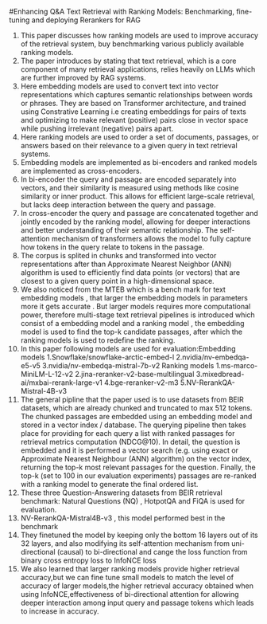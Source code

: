 #Enhancing Q&A Text Retrieval with Ranking Models: Benchmarking, fine-tuning and deploying Rerankers for RAG

1. This paper discusses how ranking models are used to improve accuracy of the retrieval system, buy benchmarking various publicly available ranking models.
2. The paper introduces by stating that text retrieval, which is a core component of many retrieval applications, relies heavily on LLMs which are further improved by RAG systems.
3. Here embedding models are used to convert text into vector representations which captures semantic relationships between words or phrases. They are based on Transformer architecture, and trained using Constrative Learning i.e creating embeddings for pairs of texts and optimizing to make relevant (positive) pairs close in vector space while pushing irrelevant (negative) pairs apart.
4. Here ranking models are used to order a set of documents, passages, or answers based on their relevance to a given query in text retrieval systems.
5. Embedding models are implemented as bi-encoders and ranked models are implemented as cross-encoders.
6. In bi-encoder the query and passage are encoded separately into vectors, and their similarity is measured using methods like cosine similarity or inner product. This allows for efficient large-scale retrieval, but lacks deep interaction between the query and passage.
7. In cross-encoder the query and passage are concatenated together and jointly encoded by the ranking model, allowing for deeper interactions and better understanding of their semantic relationship. The self-attention mechanism of transformers allows the model to fully capture how tokens in the query relate to tokens in the passage.
8. The corpus is splited in chunks and transformed into vector representations after than Approximate Nearest Neighbor (ANN) algorithm is used to efficiently find data points (or vectors) that are closest to a given query point in a high-dimensional space.
9. We also noticed from the MTEB which is a bench mark for text embedding models , that larger the embedding models in parameters more it gets accurate . But larger models requires more computational power, therefore multi-stage text retrieval pipelines is introduced which consist of a embedding model and a ranking model , the embedding model is used to find the top-k candidate passages, after which the ranking models is used to redefine the ranking.
10. In this paper following models are used for evaluation:Embedding models
1.Snowflake/snowflake-arctic-embed-l
2.nvidia/nv-embedqa-e5-v5
3.nvidia/nv-embedqa-mistral-7b-v2
Ranking models
1.ms-marco-MiniLM-L-12-v2
2.jina-reranker-v2-base-multilingual
3.mixedbread-ai/mxbai-rerank-large-v1
4.bge-reranker-v2-m3
5.NV-RerankQA-Mistral-4B-v3
11. The general pipline that the paper used is to use datasets from BEIR  datasets, which are already chunked and truncated to max 512 tokens. The chunked passages are embedded using an embedding model and stored in a vector index / database. The querying pipeline then takes place for providing for each query a list with ranked passages for retrieval metrics computation (NDCG@10). In detail, the question is embedded and it is performed a vector search (e.g. using exact or Approximate Nearest Neighbour (ANN) algorithm) on the vector index, returning the top-k most relevant passages for the question. Finally, the top-k (set to 100 in our evaluation experiments) passages are re-ranked with a ranking model to generate the final ordered list.
12. These three Question-Answering datasets from BEIR retrieval benchmark: Natural Questions (NQ) , HotpotQA and FiQA is used for evaluation.
13. NV-RerankQA-Mistral4B-v3 , this model performed best in the benchmark
14. They finetuned the model by keeping only the bottom 16 layers out of its 32 layers, and also modifying its self-attention mechanism from uni-directional (causal) to bi-directional and cange the loss function from binary cross entropy loss to  InfoNCE loss
15. We also learned that larger ranking models provide higher retrieval accuracy,but we can fine tune small models to match the level of accuracy of larger models,the higher retrieval accuracy obtained when using InfoNCE,effectiveness of bi-directional attention for allowing deeper interaction among input query and passage tokens which leads to increase in accuracy.
